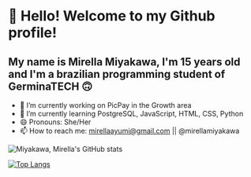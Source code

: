 # 👋 Hello! Welcome to my Github profile!
## My name is Mirella Miyakawa, I'm 15 years old and I'm a brazilian programming student of <strong>GerminaTECH</strong> 🙃

- 🔭 I’m currently working on PicPay in the Growth area
- 🌱 I’m currently learning PostgreSQL, JavaScript, HTML, CSS, Python
- 😄 Pronouns: She/Her
- 📫 How to reach me: mirellaayumi@gmail.com || @mirellamiyakawa

![Miyakawa, Mirella's GitHub stats](https://github-readme-stats.vercel.app/api?username=MiyakawaMirella&show_icons=true&theme=tokyonight)

[![Top Langs](https://github-readme-stats.vercel.app/api/top-langs/?username=MiyakawaMirella&layout=compact&theme=tokyonight)](https://github.com/anuraghazra/github-readme-stats)
